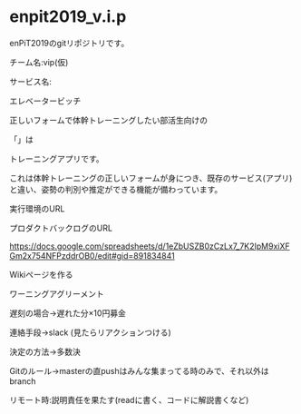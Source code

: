 # enpit2019_v.i.p

enPiT2019のgitリポジトリです。

チーム名:vip(仮)

サービス名:

エレベータービッチ


正しいフォームで体幹トレーニングしたい部活生向けの

「」は

トレーニングアプリです。

これは体幹トレーニングの正しいフォームが身につき、既存のサービス(アプリ)と違い、姿勢の判別や推定ができる機能が備わっています。

実行環境のURL

プロダクトバックログのURL

https://docs.google.com/spreadsheets/d/1eZbUSZB0zCzLx7_7K2IpM9xiXFGm2x754NFPzddrOB0/edit#gid=891834841



Wikiページを作る

ワーニングアグリーメント

遅刻の場合->遅れた分×10円募金

連絡手段->slack (見たらリアクションつける)

決定の方法->多数決

Gitのルール->masterの直pushはみんな集まってる時のみで、それ以外はbranch

リモート時:説明責任を果たす(readに書く、コードに解説書くなど)
